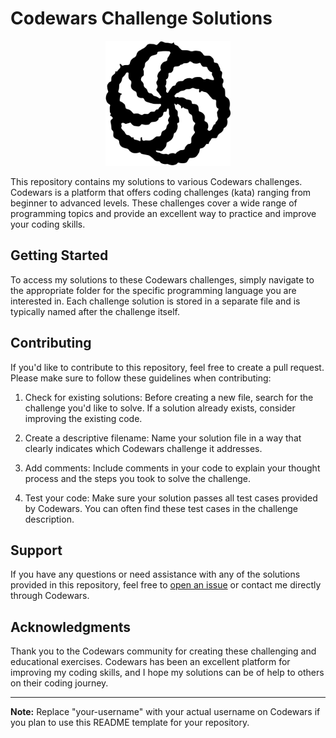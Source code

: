 # Codewars Challenge Solutions


<div align="center">
  <img src="imgs/codewars-logo-icon.png" alt="Codewars Logo" width="200" height="200" />
</div>

This repository contains my solutions to various Codewars challenges. Codewars is a platform that offers coding challenges (kata) ranging from beginner to advanced levels. These challenges cover a wide range of programming topics and provide an excellent way to practice and improve your coding skills.

## Getting Started

To access my solutions to these Codewars challenges, simply navigate to the appropriate folder for the specific programming language you are interested in. Each challenge solution is stored in a separate file and is typically named after the challenge itself.

## Contributing

If you'd like to contribute to this repository, feel free to create a pull request. Please make sure to follow these guidelines when contributing:

1. Check for existing solutions: Before creating a new file, search for the challenge you'd like to solve. If a solution already exists, consider improving the existing code.

2. Create a descriptive filename: Name your solution file in a way that clearly indicates which Codewars challenge it addresses.

3. Add comments: Include comments in your code to explain your thought process and the steps you took to solve the challenge.

4. Test your code: Make sure your solution passes all test cases provided by Codewars. You can often find these test cases in the challenge description.

## Support

If you have any questions or need assistance with any of the solutions provided in this repository, feel free to [open an issue](https://github.com/your-username/codewars/issues) or contact me directly through Codewars.

## Acknowledgments

Thank you to the Codewars community for creating these challenging and educational exercises. Codewars has been an excellent platform for improving my coding skills, and I hope my solutions can be of help to others on their coding journey.

---

**Note:** Replace "your-username" with your actual username on Codewars if you plan to use this README template for your repository.